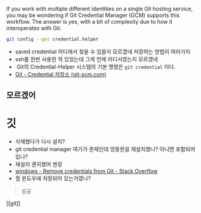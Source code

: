 If you work with multiple different identities on a single Git hosting service, you may be wondering if Git Credential Manager (GCM) supports this workflow. The answer is yes, with a bit of complexity due to how it interoperates with Git.

```bash
git config --get credential.helper
```
- saved credential 어디에서 찾을 수 있을지 모르겠네 저장하는 방법이 여러가지
- ssh를 한번 사용한 적 있었는데 그게 언제 어디서였는지 모르겠네
-  Git의 Credential-Helper 시스템의 기본 명령은 `git credential` 이다.
- [Git - Credential 저장소 (git-scm.com)](https://git-scm.com/book/ko/v2/Git-%EB%8F%84%EA%B5%AC-Credential-%EC%A0%80%EC%9E%A5%EC%86%8C)

## 모르겠어


# 깃
- 삭제했다가 다시 설치?
- git credential manager 여기가 문제인데 엉뚱한걸 재설치했나? 아니면 포함되어있나?
- 재설치 괜히했어 젠장
- [windows - Remove credentials from Git - Stack Overflow](https://stackoverflow.com/questions/15381198/remove-credentials-from-git)
- 헐 윈도우에 저장되어 있는거였나?
> 성공



[[git]]